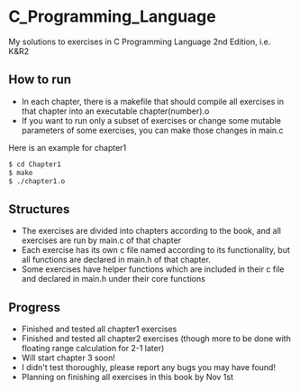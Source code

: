 # C_Programming_Language
My solutions to exercises in C Programming Language 2nd Edition, i.e. K&amp;R2

## How to run

* In each chapter, there is a makefile that should compile all exercises in that chapter into an executable chapter(number).o
* If you want to run only a subset of exercises or change some mutable parameters of some exercises, you can make those changes in main.c

Here is an example for chapter1

```bash
$ cd Chapter1
$ make
$ ./chapter1.o
```

## Structures

* The exercises are divided into chapters according to the book, and all exercises are run by main.c of that chapter
* Each exercise has its own c file named according to its functionality, but all functions are declared in main.h of that chapter.
* Some exercises have helper functions which are included in their c file and declared in main.h under their core functions

## Progress

* Finished and tested all chapter1 exercises
* Finished and tested all chapter2 exercises (though more to be done with floating range calculation for 2-1 later)
* Will start chapter 3 soon!
* I didn't test thoroughly, please report any bugs you may have found!
* Planning on finishing all exercises in this book by Nov 1st
